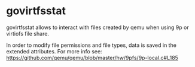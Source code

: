 # govirtfsstat #

govirtfsstat allows to interact with files created by qemu when using 9p or virtiofs file share.

In order to modify file permissions and file types, data is saved in the extended attributes.
For more info see: https://github.com/qemu/qemu/blob/master/hw/9pfs/9p-local.c#L185
